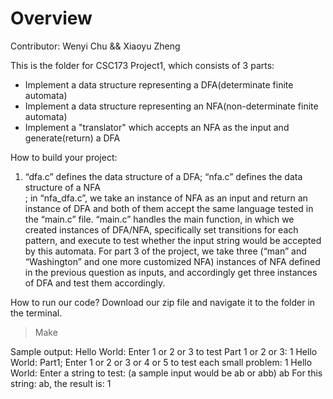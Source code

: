 # Overview
Contributor: Wenyi Chu && Xiaoyu Zheng<br>

This is the folder for CSC173 Project1, which consists of 3 parts:
- Implement a data structure representing a DFA(determinate finite automata)
- Implement a data structure representing an NFA(non-determinate finite automata)
- Implement a "translator" which accepts an NFA as the input and generate(return) a DFA


How to build your project:
1. “dfa.c” defines the data structure of a DFA; “nfa.c” defines the data structure of a NFA <br>; in “nfa_dfa.c”, we take an instance of NFA as an input and return an instance of DFA and both of them accept the same language tested in the “main.c” file. “main.c” handles the main function, in which we created instances of DFA/NFA, specifically set transitions for each pattern, and execute to test whether the input string would be accepted by this automata. For part 3 of the project, we take three (“man” and “Washington” and one more customized NFA) instances of NFA defined in the previous question as inputs, and accordingly get three instances of DFA and test them accordingly.

How to run our code?
Download our zip file and navigate it to the folder in the terminal.<br>
> Make


Sample output:
Hello World: Enter 1 or 2 or 3 to test Part 1 or 2 or 3: 
1
Hello World: Part1; Enter 1 or 2 or 3 or 4 or 5 to test each small problem:
1
Hello World: Enter a string to test: (a sample input would be ab or abb)
ab
For this string: ab, the result is:
1
